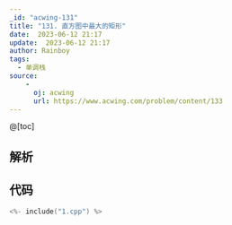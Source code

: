 ```yaml
---
_id: "acwing-131"
title: "131. 直方图中最大的矩形"
date:  2023-06-12 21:17
update:  2023-06-12 21:17
author: Rainboy
tags:
  - 单调栈
source: 
    - 
      oj: acwing
      url: https://www.acwing.com/problem/content/133
---
```


@[toc]

## 解析


## 代码

```c
<%- include("1.cpp") %>
```

